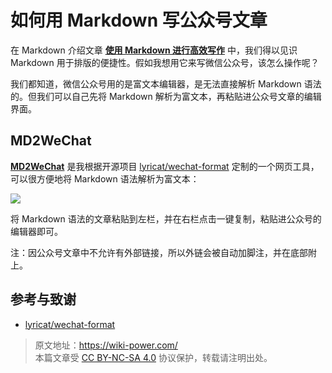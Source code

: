 # 如何用 Markdown 写公众号文章

在 Markdown 介绍文章 [**使用 Markdown 进行高效写作**](https://wiki-power.com/%E4%BD%BF%E7%94%A8Markdown%E8%BF%9B%E8%A1%8C%E9%AB%98%E6%95%88%E5%86%99%E4%BD%9C) 中，我们得以见识 Markdown 用于排版的便捷性。假如我想用它来写微信公众号，该怎么操作呢？

我们都知道，微信公众号用的是富文本编辑器，是无法直接解析 Markdown 语法的。但我们可以自己先将 Markdown 解析为富文本，再粘贴进公众号文章的编辑界面。

## MD2WeChat

[**MD2WeChat**](https://md2wechat.wiki-power.com/) 是我根据开源项目 [lyricat/wechat-format](https://github.com/lyricat/wechat-format) 定制的一个网页工具，可以很方便地将 Markdown 语法解析为富文本：

[![](https://media.wiki-power.com/img/20210216125752.png)](https://md2wechat.wiki-power.com/)

将 Markdown 语法的文章粘贴到左栏，并在右栏点击一键复制，粘贴进公众号的编辑器即可。

注：因公众号文章中不允许有外部链接，所以外链会被自动加脚注，并在底部附上。

## 参考与致谢

- [lyricat/wechat-format](https://github.com/lyricat/wechat-format)

> 原文地址：<https://wiki-power.com/>  
> 本篇文章受 [CC BY-NC-SA 4.0](https://creativecommons.org/licenses/by/4.0/deed.zh) 协议保护，转载请注明出处。
